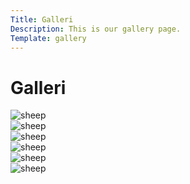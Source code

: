 ```yaml
---
Title: Galleri
Description: This is our gallery page.
Template: gallery
---
```


Galleri
==========================
<div class="image-box">
    <picture>
        <source media="(min-width: 668px)" srcset="sheep.jpg, sheep@2x.jpg 2x">
        <source media="(min-width: 376px)" srcset="sheep-small-landscape.jpg">
        <img src="sheep-small-portrait.jpg" class="max-width" alt="sheep">
    </picture>
</div>
<div class="image-box">
    <picture>
        <source media="(min-width: 668px)" srcset="sheep.jpg, sheep@2x.jpg 2x">
        <source media="(min-width: 376px)" srcset="sheep-small-landscape.jpg">
        <img src="sheep-small-portrait.jpg" class="max-width" alt="sheep">
    </picture>
</div>
<div class="image-box">
    <picture>
        <source media="(min-width: 668px)" srcset="sheep.jpg, sheep@2x.jpg 2x">
        <source media="(min-width: 376px)" srcset="sheep-small-landscape.jpg">
        <img src="sheep-small-portrait.jpg" class="max-width" alt="sheep">
    </picture>
</div>
<div class="image-box">
    <picture>
        <source media="(min-width: 668px)" srcset="sheep.jpg, sheep@2x.jpg 2x">
        <source media="(min-width: 376px)" srcset="sheep-small-landscape.jpg">
        <img src="sheep-small-portrait.jpg" class="max-width" alt="sheep">
    </picture>
</div>
<div class="image-box">
    <picture>
        <source media="(min-width: 668px)" srcset="sheep.jpg, sheep@2x.jpg 2x">
        <source media="(min-width: 376px)" srcset="sheep-small-landscape.jpg">
        <img src="sheep-small-portrait.jpg" class="max-width" alt="sheep">
    </picture>
</div>
<div class="image-box">
    <picture>
        <source media="(min-width: 668px)" srcset="sheep.jpg, sheep@2x.jpg 2x">
        <source media="(min-width: 376px)" srcset="sheep-small-landscape.jpg">
        <img src="sheep-small-portrait.jpg" class="max-width" alt="sheep">
    </picture>
</div>
